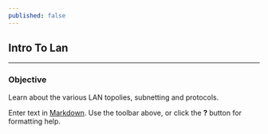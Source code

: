 ```yaml
---
published: false
---
```

## Intro To Lan
---
### Objective
Learn about the various LAN topolies, subnetting and protocols.


Enter text in [Markdown](http://daringfireball.net/projects/markdown/). Use the toolbar above, or click the **?** button for formatting help.

